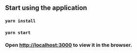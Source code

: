 ## Start using the application
### `yarn install`

### `yarn start`

### Open [http://localhost:3000](http://localhost:3000) to view it in the browser.

